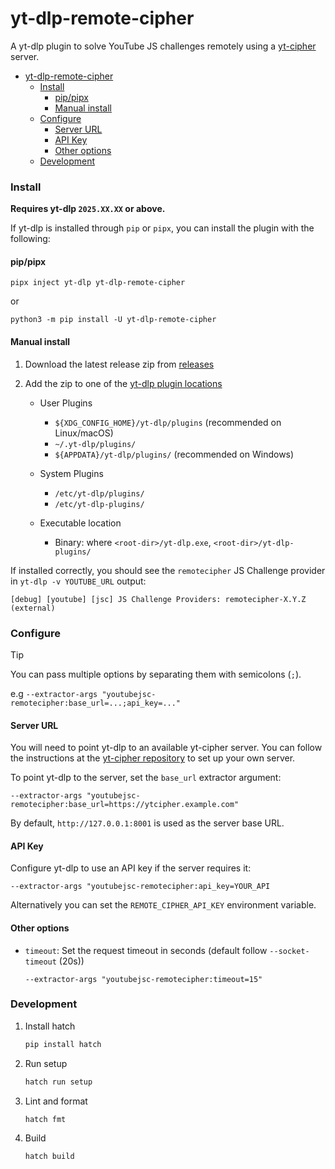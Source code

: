 # yt-dlp-remote-cipher

A yt-dlp plugin to solve YouTube JS challenges remotely using a [yt-cipher](https://github.com/kikkia/yt-cipher) server.

<!-- TOC -->
* [yt-dlp-remote-cipher](#yt-dlp-remote-cipher)
    * [Install](#install)
      * [pip/pipx](#pippipx)
      * [Manual install](#manual-install)
    * [Configure](#configure)
      * [Server URL](#server-url)
      * [API Key](#api-key)
      * [Other options](#other-options)
    * [Development](#development)
<!-- TOC -->

### Install

**Requires yt-dlp `2025.XX.XX` or above.**

If yt-dlp is installed through `pip` or `pipx`, you can install the plugin with the following:

#### pip/pipx

```
pipx inject yt-dlp yt-dlp-remote-cipher
```
or

```
python3 -m pip install -U yt-dlp-remote-cipher
```

#### Manual install

1. Download the latest release zip from [releases](https://github.com/coletdjnz/yt-dlp-remote-cipher/releases) 

2. Add the zip to one of the [yt-dlp plugin locations](https://github.com/yt-dlp/yt-dlp#installing-plugins)

    - User Plugins
        - `${XDG_CONFIG_HOME}/yt-dlp/plugins` (recommended on Linux/macOS)
        - `~/.yt-dlp/plugins/`
        - `${APPDATA}/yt-dlp/plugins/` (recommended on Windows)
    
    - System Plugins
       -  `/etc/yt-dlp/plugins/`
       -  `/etc/yt-dlp-plugins/`
    
    - Executable location
        - Binary: where `<root-dir>/yt-dlp.exe`, `<root-dir>/yt-dlp-plugins/`

If installed correctly, you should see the `remotecipher` JS Challenge provider in `yt-dlp -v YOUTUBE_URL` output:

    [debug] [youtube] [jsc] JS Challenge Providers: remotecipher-X.Y.Z (external)

### Configure

> [!TIP]
> You can pass multiple options by separating them with semicolons (`;`). 
> 
> e.g `--extractor-args "youtubejsc-remotecipher:base_url=...;api_key=..."`

#### Server URL

You will need to point yt-dlp to an available yt-cipher server. You can follow the instructions at the [yt-cipher repository](https://github.com/kikkia/yt-cipher) to set up your own server.

To point yt-dlp to the server, set the `base_url` extractor argument:

   `--extractor-args "youtubejsc-remotecipher:base_url=https://ytcipher.example.com"`
   
By default, `http://127.0.0.1:8001` is used as the server base URL.

#### API Key

Configure yt-dlp to use an API key if the server requires it:

   `--extractor-args "youtubejsc-remotecipher:api_key=YOUR_API`

Alternatively you can set the `REMOTE_CIPHER_API_KEY` environment variable.

#### Other options

- `timeout`: Set the request timeout in seconds (default follow `--socket-timeout` (20s))

   `--extractor-args "youtubejsc-remotecipher:timeout=15"`

### Development

1. Install hatch
    ```sh
    pip install hatch
    ```
2. Run setup
    ```sh
    hatch run setup
    ```
3. Lint and format
    ```sh
    hatch fmt
    ```
4. Build
    ```sh
    hatch build
    ```